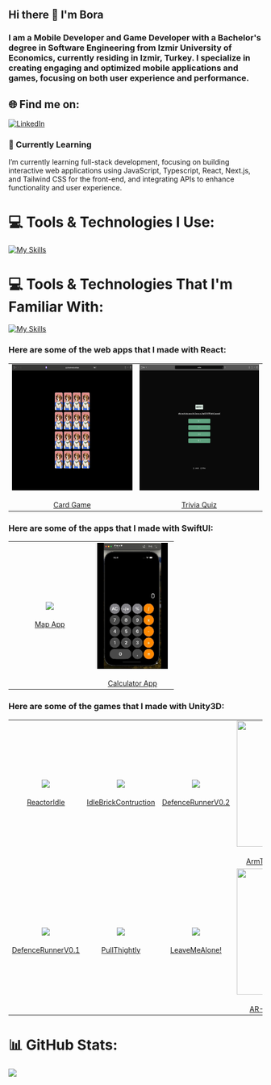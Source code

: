 ## Hi there 👋 I'm Bora

### I am a Mobile Developer and Game Developer with a Bachelor's degree in Software Engineering from Izmir University of Economics, currently residing in Izmir, Turkey. I specialize in creating engaging and optimized mobile applications and games, focusing on both user experience and performance.

## 🌐 Find me on:

[![LinkedIn](https://img.shields.io/badge/LinkedIn-%230077B5.svg?logo=linkedin&logoColor=white)](https://linkedin.com/in/bora-ozkoc)

### 🌱 Currently Learning

I’m currently learning full-stack development, focusing on building interactive web applications using JavaScript, Typescript, React, Next.js, and Tailwind CSS for the front-end, and integrating APIs to enhance functionality and user experience.

# 💻 Tools & Technologies I Use:

[![My Skills](https://skillicons.dev/icons?i=cs,swift,react,js,ts,next,unity,github,stackoverflow,vscode,md)](https://github.com/BoraOzkoc)

# 💻 Tools & Technologies That I'm Familiar With:

[![My Skills](https://skillicons.dev/icons?i=cpp,python,unreal,java)](https://github.com/BoraOzkoc)

### Here are some of the web apps that I made with React:

<table>
  <tr>
  <td align="center" height="200" width ="400">
    <div>
    <img src="https://github.com/BoraOzkoc/card-game/blob/main/Card-Game-SS.png"  height="250">
    </div>
        <br/>
      <a href="https://github.com/BoraOzkoc/card-game">
    Card Game
      </a>
    </td>
    <td align="center" height="200" width ="400">
    <div>
    <img src="https://github.com/BoraOzkoc/React-Quiz/blob/main/TriviaQuizScreenshot.png"  height="250">
    </div>
        <br/>
      <a href="https://github.com/BoraOzkoc/React-Quiz">
    Trivia Quiz
      </a>
    </td>
  </tr>
</table>

### Here are some of the apps that I made with SwiftUI:

<table>
  <tr>
    <td align="center" height="250" width ="150">
    <div><img src="https://github.com/BoraOzkoc/SwiftUiMapApp/blob/8c73ef84a354bf42299e1fb33c85c7a11d2af104/Ekran%20Kaydı%202024-08-23%2022.07.03.gif"  height="250"></div>
        <br/>
      <a href="https://github.com/BoraOzkoc/SwiftUiMapApp">
    Map App
      </a>
    </td>
    <td align="center" height="250" width ="150">
        <div><img src="https://github.com/BoraOzkoc/Calculator/blob/main/Calculator%20App%20Video-2.gif"  height="250"></div>
        <br/>
      <a href="https://github.com/BoraOzkoc/Calculator">
    Calculator App
      </a>
    </td>
  </tr>
</table>

### Here are some of the games that I made with Unity3D:

<table>
  <tr>
    <td align="center" height="250" width ="250">
        <div class="grid-item"><img src="https://github.com/BoraOzkoc/ReactorIdle/blob/main/ReactorIdle.gif"  height="250"></div>
        <br />
              <a href="https://github.com/BoraOzkoc">
        ReactorIdle    
      </a>
    </td>
   <td align="center" height="250">
        <div class="grid-item"><img src="https://github.com/BoraOzkoc/IdleBrickContruction/blob/main/IdleBrickContruction.gif"  height="250"></div>
        <br />
              <a href="https://github.com/BoraOzkoc">
        IdleBrickContruction
      </a>
    </td>
    <td align="center" height="250">
        <div class="grid-item"><img src="https://github.com/BoraOzkoc/DefenceRunnerV0.2/blob/main/DefenceRunnerV0_2.gif"  height="250"></div>
        <br />
              <a href="https://github.com/BoraOzkoc">
        DefenceRunnerV0.2
      </a>
      <td align="center" height="250">
        <div class="grid-item"><img src="https://github.com/BoraOzkoc/ArmThemUp/blob/main/ArmThem_Up.gif" width ="120" height="250"></div>
        <br />
              <a href="https://github.com/BoraOzkoc">
        ArmThemUp      
      </a>
    </td>
    <td align="center" height="250">
        <div class="grid-item"><img src="https://github.com/BoraOzkoc/WeightTextBattle/blob/main/WeightTextBattle.gif" width ="120" height="250"></div>
        <br />
              <a href="https://github.com/BoraOzkoc">
        WeightTextBattle
      </a>
    </td>
    <td align="center" height="250">
        <div class="grid-item"><img src="https://github.com/BoraOzkoc/SlingShotMerge/blob/main/SlingShotMerge.gif" width ="120" height="250"></div>
        <br />
              <a href="https://github.com/BoraOzkoc">
        SlingShotMerge
      </a>
    </td>
    </td>

  </tr>
  <tr>
  <td align="center" height="250">
        <div class="grid-item"><img src="https://github.com/BoraOzkoc/DefenceRunnerV0.1/blob/main/DefenceRunnerV0_1.gif"  height="250"></div>
        <br />
              <a href="https://github.com/BoraOzkoc">
        DefenceRunnerV0.1
      </a>
    </td>
   <td align="center" height="250">
        <div class="grid-item"><img src="https://github.com/BoraOzkoc/PullThightly/blob/main/PullTightly.gif"  height="250"></div>
        <br />
              <a href="https://github.com/BoraOzkoc">
        PullThightly
      </a>
    </td>
    <td align="center" height="250">
        <div class="grid-item"><img src="https://github.com/BoraOzkoc/LeaveMeAlone/blob/main/LeaveMeAlone.gif"  height="250"></div>
        <br />
              <a href="https://github.com/BoraOzkoc">
        LeaveMeAlone!
      </a>
      <td align="center" height="250" width ="200">
        <div class="grid-item"><img src="https://github.com/BoraOzkoc/AR-DEMO-/blob/main/AR_DEMO.gif" width ="120" height="250"></div>
        <br />
              <a href="https://github.com/BoraOzkoc">
        AR-DEMO        
      </a>
    </td>
    <td align="center" height="250">
        <div class="grid-item"><img src="https://github.com/BoraOzkoc/CashierRun/blob/main/CashierRun.gif"  height="250"></div>
        <br />
              <a href="https://github.com/BoraOzkoc">
        CashierRun    
      </a>
    </td>
    <td align="center" height="250">
        <div class="grid-item"><img src="https://github.com/BoraOzkoc/PushThemForward/blob/main/PushThemForward_MOV_AdobeExpress.gif" width ="120" height="250"></div>
        <br />
              <a href="https://github.com/BoraOzkoc">
        PushThemForward
      </a>
    </td>
  </tr>
</table>

# 📊 GitHub Stats:

![](https://github-readme-streak-stats.herokuapp.com/?user=BoraOzkoc&theme=gruvbox&hide_border=false)<br/>
